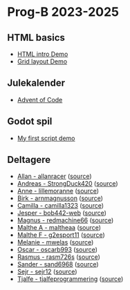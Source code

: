 # Prog-B 2023-2025

## HTML basics
- [HTML intro Demo](html-demo/)
- [Grid layout Demo](grid-css-demo/)

## Julekalender

- [Advent of Code](aoc/)

## Godot spil

- [My first script demo](godot-demo/my-first-script/builds/web)

## Deltagere

- [Allan - allanracer](https://allanracer.github.io/) ([source](https://github.com/allanracer/allanracer.github.io))
- [Andreas - StrongDuck420](https://StrongDuck420.github.io/) ([source](https://github.com/StrongDuck420/StrongDuck420.github.io))
- [Anne - lillemoranne](https://lillemoranne.github.io/) ([source](https://github.com/lillemoranne/lillemoranne.github.io))
- [Birk - arnmagnusson](https://arnmagnusson.github.io/) ([source](https://github.com/arnmagnusson/arnmagnusson.github.io))
- [Camilla - camilla1323](https://camilla1323.github.io/) ([source](https://github.com/camilla1323/camilla1323.github.io))
- [Jesper - bob442-web](https://bob442-web.github.io/) ([source](https://github.com/bob442-web/bob442-web.github.io))
- [Magnus - redmachine66](https://redmachine66.github.io/) ([source](https://github.com/redmachine66/redmachine66.github.io))
- [Malthe A - maltheaa](https://maltheaa.github.io/) ([source](https://github.com/maltheaa/maltheaa.github.io))
- [Malthe F - g2esport11](https://g2esport11.github.io/) ([source](https://github.com/g2esport11/g2esport11.github.io))
- [Melanie - mwelas](https://mwelas.github.io/) ([source](https://github.com/mwelas/mwelas.github.io))
- [Oscar - oscarb993](https://oscarb993.github.io/) ([source](https://github.com/oscarb993/oscarb993.github.io))
- [Rasmus - rasm726s](https://rasm726s.github.io/) ([source](https://github.com/rasm726s/rasm726s.github.io))
- [Sander - sand6968](https://sand6968.github.io/) ([source](https://github.com/sand6968/sand6968.github.io))
- [Sejr - sejr12](https://sejr12.github.io/) ([source](https://github.com/sejr12/sejr12.github.io))
- [Tjalfe - tjalfeprogrammering](https://tjalfeprogrammering.github.io/) ([source](https://github.com/tjalfeprogrammering/tjalfeprogrammering.github.io))
